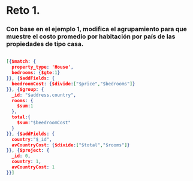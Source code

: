 # Reto 1.

### Con base en el ejemplo 1, modifica el agrupamiento para que muestre el costo promedio por habitación por país de las propiedades de tipo casa.


```json

[{$match: {
  property_type: 'House',
  bedrooms: {$gte:1}
}}, {$addFields: {
  beedroomCost: {$divide:["$price","$bedrooms"]}
}}, {$group: {
  _id: "$address.country",
  rooms: {
    $sum:1
  },
  total:{
    $sum:"$beedroomCost"
  }
}}, {$addFields: {
  country:"$_id",
  avCountryCost: {$divide:["$total","$rooms"]}
}}, {$project: {
  _id: 0,
  country: 1,
  avCountryCost: 1
}}]
```